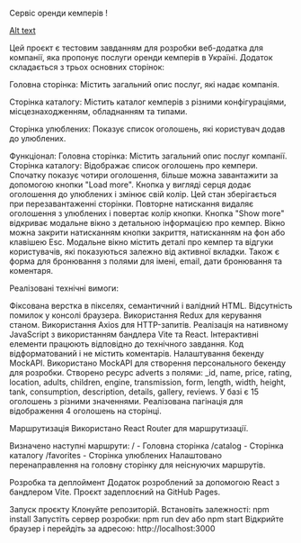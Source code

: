 Сервіс оренди кемперів !

[Alt text](/Campers.png)

Цей проєкт є тестовим завданням для розробки веб-додатка для компанії, яка
пропонує послуги оренди кемперів в Україні. Додаток складається з трьох основних
сторінок:

Головна сторінка: Містить загальний опис послуг, які надає компанія.

Сторінка каталогу: Містить каталог кемперів з різними конфігураціями,
місцезнаходженням, обладнанням та типами.

Сторінка улюблених: Показує список оголошень, які користувач додав до улюблених.

Функціонал: Головна сторінка: Містить загальний опис послуг компанії. Сторінка
каталогу: Відображає список оголошень про кемпери. Спочатку показує чотири
оголошення, більше можна завантажити за допомогою кнопки "Load more". Кнопка у
вигляді серця додає оголошення до улюблених і змінює свій колір. Цей стан
зберігається при перезавантаженні сторінки. Повторне натискання видаляє
оголошення з улюблених і повертає колір кнопки. Кнопка "Show more" відкриває
модальне вікно з детальною інформацією про кемпер. Вікно можна закрити
натисканням кнопки закриття, натисканням на фон або клавішею Esc. Модальне вікно
містить деталі про кемпер та відгуки користувачів, які показуються залежно від
активної вкладки. Також є форма для бронювання з полями для імені, email, дати
бронювання та коментаря.

Реалізовані технічні вимоги:

Фіксована верстка в пікселях, семантичний і валідний HTML. Відсутність помилок у
консолі браузера. Використання Redux для керування станом. Використання Axios
для HTTP-запитів. Реалізація на нативному JavaScript з використанням бандлера
Vite та React. Інтерактивні елементи працюють відповідно до технічного завдання.
Код відформатований і не містить коментарів. Налаштування бекенду MockAPI.
Використано MockAPI для створення персонального бекенду для розробки. Створено
ресурс adverts з полями: \_id, name, price, rating, location, adults, children,
engine, transmission, form, length, width, height, tank, consumption,
description, details, gallery, reviews. У базі є 15 оголошень з різними
значеннями. Реалізована пагінація для відображення 4 оголошень на сторінці.

Маршрутизація Використано React Router для маршрутизації.

Визначено наступні маршрути: / - Головна сторінка /catalog - Сторінка каталогу
/favorites - Сторінка улюблених Налаштовано перенаправлення на головну сторінку
для неіснуючих маршрутів.

Розробка та деплоймент Додаток розроблений за допомогою React з бандлером Vite.
Проєкт задеплоєний на GitHub Pages.

Запуск проєкту Клонуйте репозиторій. Встановіть залежності: npm install
Запустіть сервер розробки: npm run dev або npm start Відкрийте браузер і
перейдіть за адресою: http://localhost:3000
